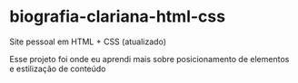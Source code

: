 # biografia-clariana-html-css
Site pessoal em HTML + CSS (atualizado)

Esse projeto foi onde eu aprendi mais sobre posicionamento de elementos e estilização de conteúdo


  
